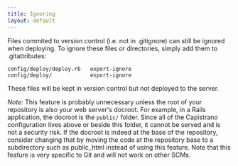 ```yaml
---
title: Ignoring
layout: default
---
```


Files commited to version control (i.e. not in .gitignore) can still be ignored when deploying.  To ignore these files or directories, simply add them to .gitattributes:

```
config/deploy/deploy.rb   export-ignore
config/deploy/            export-ignore
```

These files will be kept in version control but not deployed to the server.

*Note:* This feature is probably unnecessary unless the root of your repository is also your web server's docroot. For example, in a Rails application, the docroot is the `public/` folder. Since all of the Capistrano configuration lives above or beside this folder, it cannot be served and is not a security risk. If the docroot is indeed at the base of the repository, consider changing that by moving the code at the repository base to a subdirectory such as public_html instead of using this feature. Note that this feature is very specific to Git and will not work on other SCMs.
